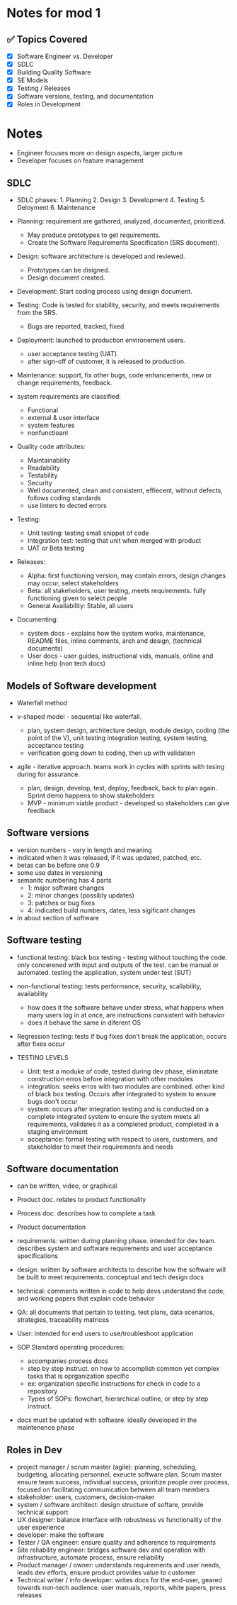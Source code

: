 # Notes for mod 1
## ✅ Topics Covered
- [x] Software Engineer vs. Developer
- [x] SDLC
- [x] Building Quality Software
- [x] SE Models
- [x] Testing / Releases
- [x] Software versions, testing, and documentation
- [x] Roles in Development

# Notes
- Engineer focuses more on design aspects, larger picture
- Developer focuses on feature management

## SDLC
- SDLC phases: 1. Planning 2. Design 3. Development 4. Testing 5. Deloyment 6. Maintenance
- Planning: requirement are gathered, analyzed, documented, prioritized. 
  - May produce prototypes to get requirements. 
  - Create the Software Requirements Specification (SRS document).
- Design: software architecture is developed and reviewed. 
  - Prototypes can be disigned. 
  - Design document created.
- Development: Start coding process using design document.
- Testing: Code is tested for stability, security, and meets requirements from the SRS. 
  - Bugs are reported, tracked, fixed.
- Deployment: launched to production environement users.
  - user acceptance testing (UAT).
  - after sign-off of customer, it is released to production.
- Maintenance: support, fix other bugs, code enhancements, new or change requirements, feedback.

- system requirements are classified:
  - Functional
  - external & user interface
  - system features
  - nonfunctioanl
 
- Quality code attributes:
  - Maintainability
  - Readability
  - Testability
  - Security
  - Well documented, clean and consistent, effiecent, without defects, follows coding standards
  - use linters to dected errors

- Testing:
  - Unit testing: testing small snippet of code
  - Integration test: testing that unit when merged with product
  - UAT or Beta testing

- Releases:
  - Alpha: first functioning version, may contain errors, design changes may occur, select stakeholders
  - Beta: all stakeholders, user testing, meets requirements. fully functioning given to select people
  - General Availability: Stable, all users
 
- Documenting:
  - system docs - explains how the system works, maintenance, README files, inline comments, arch and design, (technical documents)
  - User docs - user guides, instructional vids, manuals, online and inline help (non tech docs)

## Models of Software development
- Waterfall method

- v-shaped model - sequential like waterfall. 
  - plan, system design, architecture design, module design, coding (the point of the V), unit testing integration testing, system testing, acceptance testing
  - verification going down to coding, then up with validation

- agile - iterative approach. teams work in cycles with sprints with tesing during for assurance.
  - plan, design, develop, test, deploy, feedback, back to plan again. Sprint demo happens to show stakeholders
  - MVP - minimum viable product - developed so stakeholders can give feedback

## Software versions
  - version numbers - vary in length and meaning
  - indicated when it was released, if it was updated, patched, etc.
  - betas can be before one 0.9
  - some use dates in versioning
  - semanitc numbering has 4 parts
    - 1: major software changes
    - 2: minor changes (possibly updates)
    - 3: patches or bug fixes
    - 4: indicated build numbers, dates, less sigificant changes
  - in about section of software

## Software testing
- functional testing: black box testing - testing without touching the code. only concerened with input and outputs of the test. can be manual or automated. testing the application, system under test (SUT)
- non-functional testing: tests performance, security, scallability, availability
  - how does it the software behave under stress, what happens when many users log in at once, are instructions consistent with behavior
  - does it behave the same in diferent OS
- Regression testing: tests if bug fixes don't break the application, occurs after fixes occur

- TESTING LEVELS
  - Unit: test a moduke of code, tested during dev phase, eliminatate construction erros before integration with other modules
  - integration: seeks erros with two modules are combined. other kind of black box testing. Occurs after integrated to system to ensure bugs don't occur
  - system: occurs after integration testing and is conducted on a complete integrated system to ensure the system meets all requirements, validates it as a completed product, completed in a staging environment
  - acceptance: formal testing with respect to users, customers, and stakeholder to meet their requirements and needs

## Software documentation
- can be written, video, or graphical
- Product doc. relates to product functionality
- Process doc. describes how to complete a task

- Product documentation
 - requirements: written during planning phase. intended for dev team. describes system and software requirements and user acceptance specifications
 - design: written by software architects to describe how the software will be built to meet requirements. conceptual and tech design docs
 - technical: comments written in code to help devs understand the code, and working papers that explain code behavior
 - QA: all documents that pertain to testing. test plans, data scenarios, strategies, traceability matrices
 - User: intended for end users to use/troubleshoot application

- SOP Standard operating procedures:
  - accompanies process docs
  - step by step instruct. on how to accomplish common yet complex tasks that is oprganization specific
  - ex: organization specific instructions for check in code to a repository
  - Types of SOPs: flowchart, hierarchical outline, or step by step instruct.
 
- docs must be updated with software. ideally developed in the maintenence phase 

## Roles in Dev
- project manager / scrum master (agile): planning, scheduling, budgeting, allocating personnel, exeucte software plan. Scrum master ensure team success, individual success, prioritize people over process, focused on facilitating communication between all team members
- stakeholder: users, customers, decision-maker
- system / software architect: design structure of softare, provide technical support
- UX designer: balance interface with robustness vs functionality of the user experience
- developer: make the software
- Tester / QA engineer: ensure quality and adherence to requirements
- Site reliability engineer: bridges software dev and operation with infrastructure, automate process, ensure reliability
- Product manager / owner: understands requirements and user needs, leads dev efforts, ensure product provides value to customer
- Technical writer / info developer: writes docs for the end-user, geared towards non-tech audience. user manuals, reports, white papers, press releases
